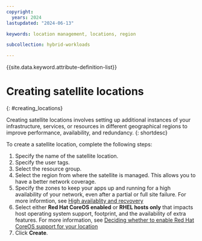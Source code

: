 ```yaml
---
copyright:
  years: 2024
lastupdated: "2024-06-13"

keywords: location management, locations, region

subcollection: hybrid-workloads

---
```


{{site.data.keyword.attribute-definition-list}}


# Creating satellite locations
{: #creating_locations}

Creating satellite locations involves setting up additional instances of your infrastructure, services, or resources in different geographical regions to improve performance, availability, and redundancy. 
{: shortdesc}
 
To create a satellite location, complete the following steps:
1. Specify the name of the satellite location. 
1. Specify the user tags. 
1. Select the resource group. 
1. Select the region from where the satellite is managed. This allows you to have a better network coverage. 
1. Specify the zones to keep your apps up and running for a high availability of your network, even after a partial or full site failure. For more informtion, see [High availablity and recvovery](/docs/satellite?topic=satellite-ha)
1. Select either **Red Hat CoreOS enabled** or **RHEL hosts only** that impacts host operating system support, footprint, and the availability of extra features. For more information, see [Deciding whether to enable Red Hat CoreOS support for your location](/docs/satellite?topic=satellite-infrastructure-plan#enable-coreos-loc)
1. Click **Create**. 
